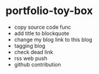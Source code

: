 # portfolio-toy-box

* copy source code func
* add title to blockquote
* change my blog link to this blog
* tagging blog
* check dead link
* rss web push
* github contribution
